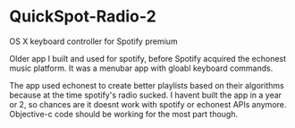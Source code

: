 # QuickSpot-Radio-2
OS X keyboard controller for Spotify premium

Older app I built and used for spotify, before Spotify acquired the echonest music platform.  It was a menubar app with gloabl keyboard commands.

The app used echonest to create better playlists based on their algorithms because at the time spotify's radio sucked.
I havent built the app in a year or 2, so chances are it doesnt work with spotify or echonest APIs anymore.  Objective-c code should be working for the most part though. 
